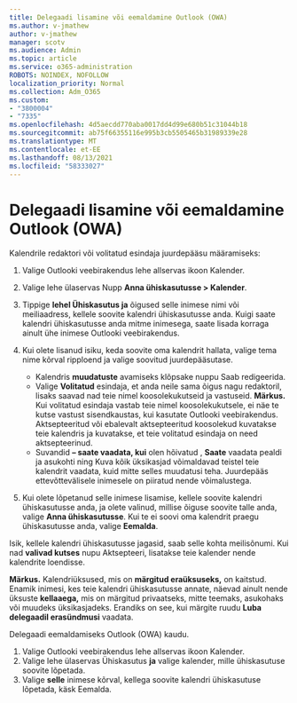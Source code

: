 ```yaml
---
title: Delegaadi lisamine või eemaldamine Outlook (OWA)
ms.author: v-jmathew
author: v-jmathew
manager: scotv
ms.audience: Admin
ms.topic: article
ms.service: o365-administration
ROBOTS: NOINDEX, NOFOLLOW
localization_priority: Normal
ms.collection: Adm_O365
ms.custom:
- "3800004"
- "7335"
ms.openlocfilehash: 4d5aecdd770aba0017dd4d99e680b51c31044b18
ms.sourcegitcommit: ab75f66355116e995b3cb5505465b31989339e28
ms.translationtype: MT
ms.contentlocale: et-EE
ms.lasthandoff: 08/13/2021
ms.locfileid: "58333027"
---
```

# <a name="how-to-add-or-remove-a-delegate-in-outlook-on-the-web-owa"></a>Delegaadi lisamine või eemaldamine Outlook (OWA)

Kalendrile redaktori või volitatud esindaja juurdepääsu määramiseks:

1. Valige Outlooki veebirakendus lehe allservas ikoon Kalender.
2. Valige lehe ülaservas Nupp **Anna ühiskasutusse > Kalender**.
3. Tippige **lehel Ühiskasutus ja** õigused selle inimese nimi või meiliaadress, kellele soovite kalendri ühiskasutusse anda. Kuigi saate kalendri ühiskasutusse anda mitme inimesega, saate lisada korraga ainult ühe inimese Outlooki veebirakendus.
4. Kui olete lisanud isiku, keda soovite oma kalendrit hallata, valige tema nime kõrval ripploend ja valige soovitud juurdepääsutase.

    - Kalendris **muudatuste** avamiseks klõpsake nuppu Saab redigeerida.
    - Valige **Volitatud** esindaja, et anda neile sama õigus nagu redaktoril, lisaks saavad nad teie nimel koosolekukutseid ja vastuseid.
    **Märkus.** Kui volitatud esindaja vastab teie nimel koosolekukutsele, ei näe te kutse vastust sisendkaustas, kui kasutate Outlooki veebirakendus. Aktsepteeritud või ebalevalt aktsepteeritud koosolekud kuvatakse teie kalendris ja kuvatakse, et teie volitatud esindaja on need aktsepteerinud.
    - Suvandid **– saate vaadata, kui** olen hõivatud , **Saate**  vaadata pealdi ja asukohti ning Kuva kõik üksikasjad võimaldavad teistel teie kalendrit vaadata, kuid mitte selles muudatusi teha. Juurdepääs ettevõttevälisele inimesele on piiratud nende võimalustega.

5. Kui olete lõpetanud selle inimese lisamise, kellele soovite kalendri ühiskasutusse anda, ja olete valinud, millise õiguse soovite talle anda, valige **Anna ühiskasutusse**. Kui te ei soovi oma kalendrit praegu ühiskasutusse anda, valige **Eemalda**.

Isik, kellele kalendri ühiskasutusse jagasid, saab selle kohta meilisõnumi. Kui nad **valivad kutses** nupu Aktsepteeri, lisatakse teie kalender nende kalendrite loendisse.

**Märkus.** Kalendriüksused, mis on **märgitud eraüksuseks,** on kaitstud. Enamik inimesi, kes teie kalendri ühiskasutusse annate, näevad ainult nende üksuste **kellaaega,** mis on märgitud privaatseks, mitte teemaks, asukohaks või muudeks üksikasjadeks. Erandiks on see, kui märgite ruudu **Luba delegaadil erasündmusi** vaadata.

Delegaadi eemaldamiseks Outlook (OWA) kaudu.

1. Valige Outlooki veebirakendus lehe allservas ikoon Kalender.
2. Valige lehe ülaservas Ühiskasutus **ja** valige kalender, mille ühiskasutuse soovite lõpetada.
3. Valige **selle** inimese kõrval, kellega soovite kalendri ühiskasutuse lõpetada, käsk Eemalda.

